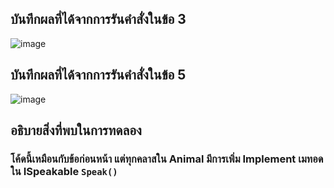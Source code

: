 ## บันทึกผลที่ได้จากการรันคำสั่งในข้อ 3
![image](https://github.com/Sorawit255/03376836-OOP-2566-Lab-13/assets/144196505/f98a35ef-3f43-4b95-90c4-b306a152546e)

## บันทึกผลที่ได้จากการรันคำสั่งในข้อ 5
![image](https://github.com/Sorawit255/03376836-OOP-2566-Lab-13/assets/144196505/6f1c000f-e6b1-493f-975a-b67f4a7725a5)

## อธิบายสิ่งที่พบในการทดลอง
### โค้ดนี้เหมือนกับข้อก่อนหน้า แต่ทุกคลาสใน Animal มีการเพิ่ม Implement เมทอดใน ISpeakable `Speak()`
